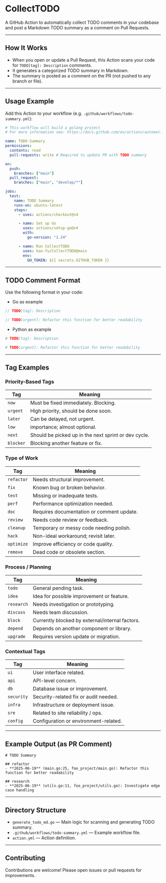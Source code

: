 # CollectTODO

A GitHub Action to automatically collect TODO comments in your codebase and post a Markdown TODO summary as a comment on Pull Requests.

---

## How It Works

- When you open or update a Pull Request, this Action scans your code for `TODO[tag]: Description` comments.
- It generates a categorized TODO summary in Markdown.
- The summary is posted as a comment on the PR (not pushed to any branch or file).

---

## Usage Example

Add this Action to your workflow (e.g. `.github/workflows/todo-summary.yml`):

```yaml
# This workflow will build a golang project
# For more information see: https://docs.github.com/en/actions/automating-builds-and-tests/building-and-testing-go

name: TODO-Summary
permissions:
  contents: read
  pull-requests: write # Required to update PR with TODO summary

on:
  push:
    branches: ["main"]
  pull_request:
    branches: ["main", "develop/*"]

jobs:
  test:
    name: TODO Summary
    runs-on: ubuntu-latest
    steps:
      - uses: actions/checkout@v4

      - name: Set up Go
        uses: actions/setup-go@v4
        with:
          go-version: "1.24"

      - name: Run CollectTODO
        uses: kao-fu/CollectTODO@main
        env:
          GH_TOKEN: ${{ secrets.GITHUB_TOKEN }}
```

---

## TODO Comment Format

Use the following format in your code:

- Go as example

```go
// TODO[tag]: Description

// TODO[urgent]: Refactor this function for better readability
```

- Python as example

```python
# TODO[tag]: Description

# TODO[urgent]: Refactor this function for better readability
```

---

## Tag Examples

### Priority-Based Tags

| Tag       | Meaning                                              |
| --------- | ---------------------------------------------------- |
| `now`     | Must be fixed immediately. Blocking.                 |
| `urgent`  | High priority, should be done soon.                  |
| `later`   | Can be delayed, not urgent.                          |
| `low`     | importance; almost optional.                         |
| `next`    | Should be picked up in the next sprint or dev cycle. |
| `blocker` | Blocking another feature or fix.                     |

### Type of Work

| Tag        | Meaning                                   |
| ---------- | ----------------------------------------- |
| `refactor` | Needs structural improvement.             |
| `fix`      | Known bug or broken behavior.             |
| `test`     | Missing or inadequate tests.              |
| `perf`     | Performance optimization needed.          |
| `doc`      | Requires documentation or comment update. |
| `review`   | Needs code review or feedback.            |
| `cleanup`  | Temporary or messy code needing polish.   |
| `hack`     | Non-ideal workaround; revisit later.      |
| `optimize` | Improve efficiency or code quality.       |
| `remove`   | Dead code or obsolete section.            |

### Process / Planning

| Tag        | Meaning                                         |
| ---------- | ----------------------------------------------- |
| `todo`     | General pending task.                           |
| `idea`     | Idea for possible improvement or feature.       |
| `research` | Needs investigation or prototyping.             |
| `discuss`  | Needs team discussion.                          |
| `block`    | Currently blocked by external/internal factors. |
| `depend`   | Depends on another component or library.        |
| `upgrade`  | Requires version update or migration.           |

### Contextual Tags

| Tag        | Meaning                               |
| ---------- | ------------------------------------- |
| `ui`       | User interface related.               |
| `api`      | API-level concern.                    |
| `db`       | Database issue or improvement.        |
| `security` | Security-related fix or audit needed. |
| `infra`    | Infrastructure or deployment issue.   |
| `sre`      | Related to site reliability / ops.    |
| `config`   | Configuration or environment-related. |

---

## Example Output (as PR Comment)

```
# TODO Summary

## refactor
- **2025-06-19** (main.go:25, foo_project/main.go): Refactor this function for better readability

## research
- **2025-06-19** (utils.go:11, foo_project/utils.go): Investigate edge case handling
```

---

## Directory Structure

- `generate_todo_md.go` — Main logic for scanning and generating TODO summary.
- `.github/workflows/todo-summary.yml` — Example workflow file.
- `action.yml` — Action definition.

---

## Contributing

Contributions are welcome! Please open issues or pull requests for improvements.
